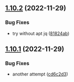 ## [1.10.2](https://github.com/Lansweeper/SMBLibrary/compare/v1.10.1...v1.10.2) (2022-11-29)


### Bug Fixes

* try without apt jq ([81824ab](https://github.com/Lansweeper/SMBLibrary/commit/81824abf29d00d5df7a8897e0414219c4238e876))

## [1.10.1](https://github.com/Lansweeper/SMBLibrary/compare/v1.10.0...v1.10.1) (2022-11-29)


### Bug Fixes

* another attempt ([cd6c2d3](https://github.com/Lansweeper/SMBLibrary/commit/cd6c2d3ca44477f018840eba6a6cf536982dd34d))
